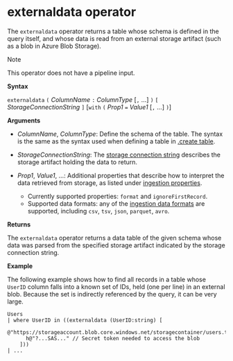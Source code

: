 # externaldata operator

The `externaldata` operator returns a table whose schema is defined in the query itself,
and whose data is read from an external storage artifact (such as a blob in
Azure Blob Storage).

> [!NOTE]
> This operator does not have a pipeline input.

**Syntax**

`externaldata` `(` *ColumnName* `:` *ColumnType* [`,` ...] `)` `[` *StorageConnectionString* `]` [`with` `(` *Prop1* `=` *Value1* [`,` ...] `)`]

**Arguments**

* *ColumnName*, *ColumnType*: Define the schema of the table.
  The syntax is the same as the syntax used when defining a table in [.create table](../management/create-table-command.md).

* *StorageConnectionString*: The [storage connection string](../api/connection-strings/storage.md)
  describes the storage artifact holding the data to return.

* *Prop1*, *Value1*, ...: Additional properties that describe how to interpret
  the data retrieved from storage, as listed under [ingestion properties](../management/data-ingestion/index.md).
    * Currently supported properties: `format` and `ignoreFirstRecord`.
    * Supported data formats: any of the [ingestion data formats](../management/data-ingestion/index.md#supported-data-formats)
      are supported, including `csv`, `tsv`, `json`, `parquet`, `avro`.

**Returns**

The `externaldata` operator returns a data table of the given schema
whose data was parsed from the specified storage artifact
indicated by the storage connection string.

**Example**

The following example shows how to find all records in a table whose
`UserID` column falls into a known set of IDs, held (one per line) in an external blob.
Because the set is indirectly referenced by the query, it can be very large.

```
Users
| where UserID in ((externaldata (UserID:string) [
    @"https://storageaccount.blob.core.windows.net/storagecontainer/users.txt"
      h@"?...SAS..." // Secret token needed to access the blob
    ]))
| ...
```
